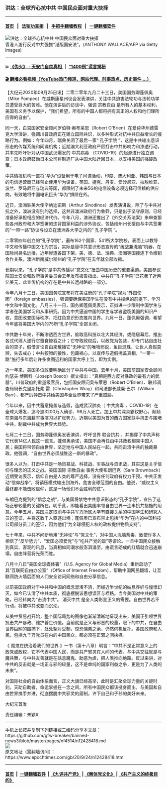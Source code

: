 ### 洪达：全球齐心抗中共 中国民众面对重大抉择
------------------------

#### [首页](https://github.com/gfw-breaker/banned-news3/blob/master/README.md) &nbsp;&nbsp;|&nbsp;&nbsp; [法轮功真相](https://github.com/begood0513/basic/blob/master/README.md)  &nbsp;&nbsp;|&nbsp;&nbsp; [手把手翻墙教程](https://github.com/gfw-breaker/guides/wiki)  &nbsp;&nbsp;|&nbsp;&nbsp; [一键翻墙软件](https://github.com/gfw-breaker/nogfw/blob/master/README.md)  



<div><img alt="洪达：全球齐心抗中共 中国民众面对重大抉择" class="attachment-djy_600_400 size-djy_600_400 wp-post-image" src="https://i.epochtimes.com/assets/uploads/2020/09/2005250735091528-600x400-1.jpg"/>
<div class="caption">
 香港人游行反对中共强推“港版国安法”。(ANTHONY WALLACE/AFP via Getty Images)
</div></div><hr/>

#### 💥 [《伪火》 - 天安门自焚真相 ](http://158.247.195.190:10000/videos/blog/weihuo.html)&nbsp; |&nbsp; [“1400例”谎言揭秘  ](http://158.247.195.190:10000/videos/blog/jiexi1400.html)

#### [ 🎬  翻墙必看视频（YouTube热门频道、网站代理、时事热点、历史事件 ...）](https://github.com/gfw-breaker/links/blob/master/banned.md)

<div><p>
 【大纪元2020年09月25日讯】二零二零年九月二十三日，美国国务卿蓬佩奥（Mike Pompeo）在威斯康星州议会发表演讲，关注中共迫害法轮功与法轮功学员遭受巨大的苦难。他在演讲后的访谈中，强调
 <ok href="https://www.epochtimes.com/gb/tag/%E5%AE%97%E6%95%99%E8%87%AA%E7%94%B1.html">
  宗教自由
 </ok>
 是所有人的基本权利，美国有义务予以保护，“我们希望，所有的中国人都将拥有真正的人权和他们理所应得的自由”。
</p>
<p>
 同一天，白宫国家安全顾问罗伯特·奥布莱恩（Robert O’Brien）在爱荷华州德雷克大学演讲，强调川普政府正在建立国际共识，以多种形式对抗中共日益增长的侵略行为。例如：今年四月，瑞典关闭了最后一家“
 <ok href="https://www.epochtimes.com/gb/tag/%E5%AD%94%E5%AD%90%E5%AD%A6%E9%99%A2.html">
  孔子学院
 </ok>
 ”，这是中共输出意识形态的传媒系统和间谍机构；近期澳大利亚政府严厉打击中共影响力和渗透行动，并率先呼吁针对从中国武汉爆发的
 <ok href="https://www.epochtimes.com/gb/tag/%E4%B8%AD%E5%85%B1%E7%97%85%E6%AF%92.html">
  中共病毒
 </ok>
 （COVID-19）的起源进行独立调查；日本政府鼓励日本公司将制造厂从中国大陆迁回日本，以支持美国的强硬政策。
</p>
<p>
 中共情报机构一直将“华为”设备用于电子间谍活动，印度、澳大利亚、韩国与日本的电信运营商已经禁止使用华为设备。英国、捷克、丹麦、爱沙尼亚、拉脱维亚、波兰、罗马尼亚与瑞典等国，都限制了未来5G的电信设备必须选择可信赖的供应商，有效地将中国电讯巨头“华为”排除在外。
</p>
<p>
 近日，澳洲驻美大使辛纳迪诺斯（Arthur Sinodinos）发表演讲说，除了与中共对抗之外，澳洲没有别的选择，这并非澳洲政府行为鲁莽，只是出于坚守原则，已经准备好承担相应的经济代价。今年八月，澳洲还推出了《外交关系法案》来审查那些各州政府和大学签署的违背国家利益的涉外协议，包括维州州长擅自与中共签署的“一带一路”协议与设立在澳洲各大学之内的“
 <ok href="https://www.epochtimes.com/gb/tag/%E5%AD%94%E5%AD%90%E5%AD%A6%E9%99%A2.html">
  孔子学院
 </ok>
 ”。
</p>
<p>
 二零零四年创立的“孔子学院”，遍布162个国家、541所大学院校，表面上以教导中文和传播中国文化为宗旨，实际是替中共意识形态宣传的“统战兼洗脑”机器，在国际间臭名远播，近年惨遭各国下架，美、德、法、瑞典、澳洲等国接连下令撤销合作关系，澳洲新南威尔斯州的“孔子学院”在去年就全部收摊。
</p>
<p>
 长期以来，“孔子学院”是中共传播以“党文化”扭曲中国历史的重要渠道。美国参议院国土安全和政府事务委员会去年发布报告指出，中共在“孔子学院”已花费了近两亿美元，此宣传机构的存在是中共长远战略的一部分。
</p>
<p>
 今年八月十三日，美国国务院宣布将在美注册的“孔子学院”视为“外国使团”（foreign embassies），强调要确保美国学生在没有中共操纵的前提下，学习中文和中国文化。八月三十一日，国务卿蓬佩奥表示，正拟进一步限制中国学生与学者在美国学习和从事研究。因为中共逼迫中国的学生与学者盗窃美国的知识产权，意图改变国际秩序，把红色意识形态推向世界。九月一日，蓬佩奥强调，希望今年底将美国大学内的75所“孔子学院”全部关闭。
</p>
<p>
 中共数十年来，不断渗透西方世界，偷取高科技以壮大其经济，或隐居幕后，推出各式代理人遂行它蚕食鲸吞之计；它夺取政权后，以政党为包装，却专门钻自由社会的空子，假借言论自由来散播它“无神论”的唯物邪说，鱼目混珠，让世人真假莫辨，失去戒心；中共狡猾的狼性，包藏祸心，以宣传与造假掩盖真相，“一带一路”施行多年后让许多贪图近利的国家大呼上当，即为实例。
</p>
<p>
 近一年来，美国多位政要明确区分了中共与中国。去年十月，美国前国家安全顾问约瑟夫‧博斯科（Joseph Bosco）撰文指出：“真相是西方反对暴政的最有力的武器”。川普政府的重量级官员，包括国安顾问奥布莱恩（Robert O’Brien）、联邦调查局局长克里斯托弗·雷（Christopher Wray）和司法部长威廉·巴尔（William Barr），都严厉抨击中共给美国与全世界带来了严重威胁。
</p>
<p>
 今年以来，因中共蓄意掩盖与造假，造成武汉肺炎（
 <ok href="https://www.epochtimes.com/gb/tag/%E4%B8%AD%E5%85%B1%E7%97%85%E6%AF%92.html">
  中共病毒
 </ok>
 ，COVID-19）在全球大爆发，迄今逾3200万人确诊、98万人死亡。加上中共深具霸权野心，频频在南海与东海藉军事演习以扩张势力，近期以美国为首的西方国家联手抗击与围堵中共，制裁中共成为世界大趋势。
</p>
<p>
 七月二十三日，国务卿蓬佩奥发表演讲，呼吁世界
 <ok href="https://www.epochtimes.com/gb/tag/%E8%81%94%E5%90%88%E6%8A%97%E5%85%B1.html">
  联合抗共
 </ok>
 ，并揭穿了中共声称它代表14亿人民这一谎言。蓬佩奥承诺，美国不会再任由中共政权绑架中国人民；美国将带领自由世界，坚定地与中国人民站在一起，共同击溃中共的独裁暴政。他强调，“自由世界必须战胜这一新的暴政”。
</p>
<p>
 很多人以为，打击中共是一场贸易战、科技战、军事战与资讯战，其实这是关乎信仰与理念的正义之战。美国国际
 <ok href="https://www.epochtimes.com/gb/tag/%E5%AE%97%E6%95%99%E8%87%AA%E7%94%B1.html">
  宗教自由
 </ok>
 事务大使布朗巴克（Sam Brownback）近期受访表示，信仰自由是人类的尊严选择，没有任何政府有权力干预。中共正发动“信仰战争”，将镇压模式输出到海外，危害全球范围的自由。他说，“威权主义最终都不能击败信仰，这是一场他们不会胜利的仗”。
</p>
<p>
 布朗巴克提到的“信念之战”，与美国将禁绝中共意识形态的“孔子学院”，宣告了这场正邪较量的关键所在。明乎此，即能看出美国率领自由世界一连串抗共措施的用意。今年五月，美国决定取消与中共军方所属大学有直接关系的中国学生和研究人员的签证，并将这数千人驱逐出境；蓬佩奥已宣布禁止包括“华为”在内的中国科技公司部分员工的签证，因为他们“为全球侵犯人权的政权提供物质支持”。
</p>
<p>
 七十年来，中共不间断地用“无神论”与“党文化”，对中国人洗脑荼毒，致使许多人相信了“反华势力”、“爱国必须爱党”与“吃共产党的饭”等谬论。一旦中国民众接触到真实、客观的讯息，当真相如同潮水般澎湃涌至，由谎言砌成的红墙就会迅速崩塌，自由阵营将光荣而胜。
</p>
<p>
 八月十八日“美国全球媒体署”（U.S. Agency for Global Media）重新启动了其“互联网自由办公室”（Office of Internet Freedom），帮助中国网民翻墙，让互联网防火墙后面的人们安全访问网络和自由分享信息。
</p>
<p>
 以前美国政府对于中共和中国的概念混淆不清，历经近半世纪的姑息养奸与憧憬幻灭，如今已认清了中共本质，彻底摆脱该思想误区与桎梏。当今美国对中共的策略，已经转向为“击溃中共”。
 <ok href="https://www.epochtimes.com/gb/tag/%E6%B6%88%E7%81%AD%E4%B8%AD%E5%85%B1.html">
  消灭中共
 </ok>
 是全人类彰显正义的需要。自由世界若不行动，将被中共改变而沉沦。
</p>
<p>
 从美中贸易战开始，整个国际局势的图像也渐渐清晰地呈现出来，美国正引领世界抗击共产暴政、维护普世价值。当前就是正义与邪恶的较量，眼下的中共，在自由世界巨网的围捕下，处处掣肘受制，惊恐惴栗之余，仍然伺机反扑。各国政府和人民，包括九千万党员在内的中国民众，都必须在正邪之间抉择。
</p>
<p>
 《
 <ok href="https://www.epochtimes.com/gb/nf1267582.htm">
  魔鬼在统治着我们的世界
 </ok>
 》一书（第十八章）明言：“中共不是正常意义上的政党或政权，它不代表中国人民，而是共产邪灵在人间的代表。与中共交往就是与魔共舞，与中共友善就是在姑息魔鬼、助恶为虐，把人类推向绝路。反过来讲，对中共的反击就是一场正与邪的较量，这不是单纯的国家利益之争，更是为了人类的未来”。
</p>
<p>
 对国际社会的自由体系而言，正义大旗已经高举，此时是汇聚全球力量的关键时刻。天助自助者，命运掌握在一念之间。所有中国民众都该挺身而出，与美国和自由世界携手并进，彻底摆脱中共邪灵的箝制，许下自己和子孙的美好未来。
</p>
<p>
 大纪元首发
</p>
<p>
 责任编辑：朱颖#
</p>
</div>
<hr/>
手机上长按并复制下列链接或二维码分享本文章：<br/>
https://github.com/gfw-breaker/banned-news3/blob/master/pages/nf4514/n12428418.md <br/>
<a href='https://github.com/gfw-breaker/banned-news3/blob/master/pages/nf4514/n12428418.md'><img src='https://github.com/gfw-breaker/banned-news3/blob/master/pages/nf4514/n12428418.md.png'/></a> <br/>
原文地址（需翻墙访问）：https://www.epochtimes.com/gb/20/9/24/n12428418.htm


------------------------
#### [首页](https://github.com/gfw-breaker/banned-news3/blob/master/README.md) &nbsp;|&nbsp; [一键翻墙软件](https://github.com/gfw-breaker/nogfw/blob/master/README.md) &nbsp;| [《九评共产党》](https://github.com/gfw-breaker/9ping.md/blob/master/README.md#九评之一评共产党是什么) | [《解体党文化》](https://github.com/gfw-breaker/jtdwh.md/blob/master/README.md) | [《共产主义的终极目的》](https://github.com/gfw-breaker/gczydzjmd.md/blob/master/README.md)


<img src='http://gfw-breaker.win/banned-news3/pages/nf4514/n12428418.md' width='0px' height='0px'/>